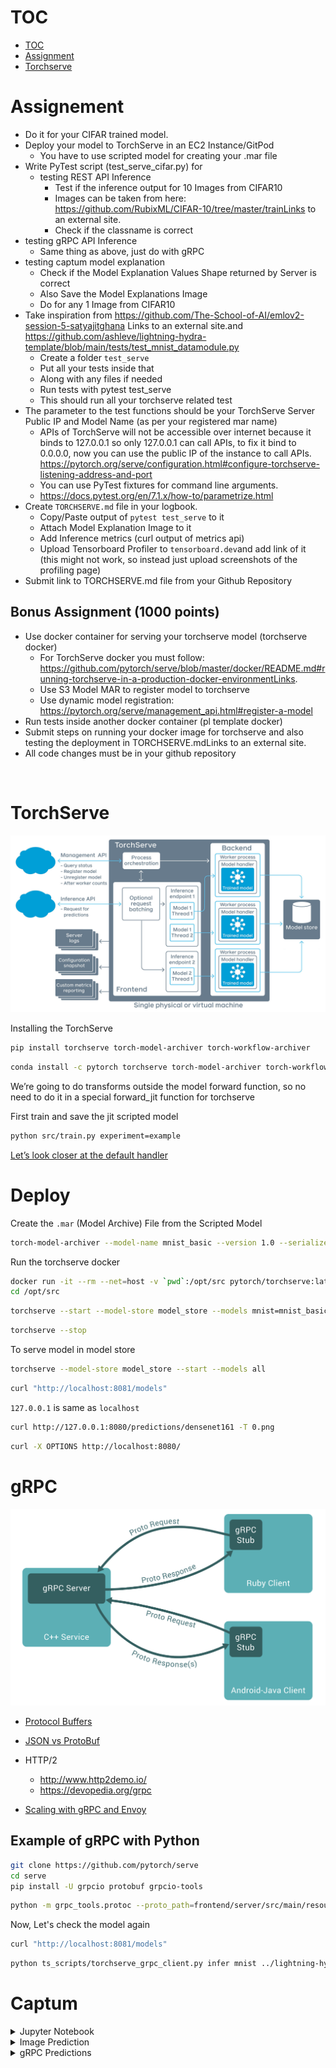 # TOC
- [TOC](#toc)
- [Assignment](#assignement)
- [Torchserve](#TorchServe)

# Assignement

* Do it for your CIFAR trained model.
* Deploy your model to TorchServe in an EC2 Instance/GitPod
  * You have to use scripted model for creating your .mar file
* Write PyTest script (test_serve_cifar.py) for
  * testing REST API Inference
      * Test if the inference output for 10 Images from CIFAR10
      * Images can be taken from here: https://github.com/RubixML/CIFAR-10/tree/master/trainLinks to an external site.
      * Check if the classname is correct
* testing gRPC API Inference
    * Same thing as above, just do with gRPC
* testing captum model explanation
  * Check if the Model Explanation Values Shape returned by Server is correct
  * Also Save the Model Explanations Image
  * Do for any 1 Image from CIFAR10
* Take inspiration from https://github.com/The-School-of-AI/emlov2-session-5-satyajitghana Links to an external site.and  https://github.com/ashleve/lightning-hydra-template/blob/main/tests/test_mnist_datamodule.py
  * Create a folder  `test_serve`
  * Put all your tests inside that
  * Along with any files if needed
  * Run tests with pytest test_serve
  * This should run all your torchserve related test
* The parameter to the test functions should be your TorchServe Server Public IP and Model Name (as per your registered mar name)
   * APIs of TorchServe will not be accessible over internet because it binds to 127.0.0.1 so only 127.0.0.1 can call APIs, to fix it bind to 0.0.0.0, now you can use the public IP of the instance to call APIs. https://pytorch.org/serve/configuration.html#configure-torchserve-listening-address-and-port
   * You can use PyTest fixtures for command line arguments.
   * https://docs.pytest.org/en/7.1.x/how-to/parametrize.html
* Create `TORCHSERVE.md` file in your logbook.
  * Copy/Paste output of `pytest test_serve` to it
  * Attach Model Explanation Image to it
  * Add Inference metrics (curl output of metrics api)
  * Upload Tensorboard Profiler to `tensorboard.dev`and add link of it (this might not work, so instead just upload screenshots of the profiling page)
* Submit link to TORCHSERVE.md file from your Github Repository 
## Bonus Assignment (1000 points)

* Use docker container for serving your torchserve model (torchserve docker)
  * For TorchServe docker you must follow: https://github.com/pytorch/serve/blob/master/docker/README.md#running-torchserve-in-a-production-docker-environmentLinks.
  * Use S3 Model MAR to register model to torchserve
  * Use dynamic model registration: https://pytorch.org/serve/management_api.html#register-a-model
* Run tests inside another docker container (pl template docker)
* Submit steps on running your docker image for torchserve and also testing the deployment in TORCHSERVE.mdLinks to an external site.
* All code changes must be in your github repository

<br/>

# TorchServe

![](images/1.png)


Installing the TorchServe
```bash
pip install torchserve torch-model-archiver torch-workflow-archiver
```

```bash
conda install -c pytorch torchserve torch-model-archiver torch-workflow-archiver
```
We’re going to do transforms outside the model forward function, so no need to do it in a special forward_jit function for torchserve

First train and save the jit scripted model
```bash
python src/train.py experiment=example
```
[Let’s look closer at the default handler](https://github.com/pytorch/serve/blob/master/ts/torch_handler/base_handler.py)

# Deploy

Create the `.mar` (Model Archive) File from the Scripted Model

```bash
torch-model-archiver --model-name mnist_basic --version 1.0 --serialized-file /home/ubuntu/lightning-hydra-template/logs/train/runs/2022-10-24_17-36-21/model.script.pt --handler /home/ubuntu/lightning-hydra-template/src/torch_handlers/mnist_handler.py --extra-files /home/ubuntu/lightning-hydra-template/src/torch_handlers/mnist_classes/index_to_name.json
```
Run the torchserve docker
```bash
docker run -it --rm --net=host -v `pwd`:/opt/src pytorch/torchserve:latest bash
cd /opt/src
```
```bash
torchserve --start --model-store model_store --models mnist=mnist_basic.mar
```
```bash
torchserve --stop
```
To serve model in model store

```bash
torchserve --model-store model_store --start --models all
```
```bash
curl "http://localhost:8081/models"
```
`127.0.0.1` is same as `localhost`

```bash
curl http://127.0.0.1:8080/predictions/densenet161 -T 0.png
```
```bash
curl -X OPTIONS http://localhost:8080/
```
# gRPC
![](Images/2.png)

* [Protocol Buffers](https://developers.google.com/protocol-buffers) 
* [JSON vs ProtoBuf](https://auth0.com/blog/beating-json-performance-with-protobuf/)

* HTTP/2
  * http://www.http2demo.io/
  * https://devopedia.org/grpc

* [Scaling with gRPC and Envoy](https://github.com/ryanolson/grpc-envoy-loadbalancer)


## Example of gRPC with Python
```bash
git clone https://github.com/pytorch/serve
cd serve
pip install -U grpcio protobuf grpcio-tools
```
```bash
python -m grpc_tools.protoc --proto_path=frontend/server/src/main/resources/proto/ --python_out=ts_scripts --grpc_python_out=ts_scripts frontend/server/src/main/resources/proto/inference.proto frontend/server/src/main/resources/proto/management.proto
```
Now, Let's check the model again
```bash
curl "http://localhost:8081/models"
```
```bash
python ts_scripts/torchserve_grpc_client.py infer mnist ../lightning-hydra-template/0.png
```
# Captum

<details>
<summary>Jupyter Notebook</summary>

```bash
import requests

res = requests.post("http://localhost:8080/predictions/densenet161/1.0", files={'data': open('0.png', 'rb')})

res.json()
```

```bash
res = requests.post("http://localhost:8080/explanations/densenet161/1.0", files={'data': open('0.png', 'rb')})

ig = res.json()
```
```bash
import torch
import numpy as np
import torchvision.transforms as T

from PIL import Image

from captum.attr import visualization as viz
```
```bash
img_path = "0.png"

inp_image = Image.open(img_path)
to_tensor = T.Compose([
	T.Resize((28, 28)),
	T.ToTensor()
])
inp_image = to_tensor(inp_image)

inp_image = inp_image.numpy()
attributions = np.array(ig)

inp_image, attributions = inp_image.transpose(1, 2, 0), attributions.transpose(1, 2, 0)
```
```bash
inp_image.shape, attributions.shape
```
```bash
import matplotlib.pyplot as plt

plt.imshow(inp_image, cmap="inferno")
```
```bash
viz.visualize_image_attr(attributions, inp_image, method="blended_heat_map",sign="all", show_colorbar=True, title="Overlayed Integrated Gradients")
```
</details>



<details>
<summary> Image Prediction </summary>

```bash
}ubuntu@ip-172-31-39-35:~/TorchServe$ curl http://127.0.0.1:8080/predictions/cifar -T test_image/10005_cat.png 
{
  "cat": 0.7577710866928101,
  "truck": 0.16249018907546997,
  "automobile": 0.0796615481376648,
  "dog": 0.06280302256345749,
  "airplane": 0.05831320583820343

  ubuntu@ip-172-31-39-35:~/TorchServe$ curl http://127.0.0.1:8080/predictions/cifar -Ttest_image/1000_truck.png
{
  "truck": 0.7748597502708435,
  "cat": 0.2341775894165039,
  "automobile": 0.10781221836805344,
  "airplane": 0.10515760630369186,
  "horse": 0.07991402596235275

  ubuntu@ip-172-31-39-35:~/TorchServe$ curl http://127.0.0.1:8080/predictions/cifar -T test_image/10001_frog.png 
{
  "frog": 0.800385582447052,
  "truck": 0.12209020555019379,
  "airplane": 0.10758249461650848,
  "automobile": 0.07965169847011566,
  "dog": 0.07582434266805649

  }ubuntu@ip-172-31-39-35:~/TorchServe$ curl http://127.0.0.1:8080/predictions/cifar -T test_image/10004_ship.png 
{
  "ship": 0.7769436180591583,
  "horse": 0.1994735598564148,
  "airplane": 0.1205301284790039,
  "automobile": 0.09773079305887222,
  "truck": 0.08141759037971497

  }ubuntu@ip-172-31-39-35:~/TorchServe$ curl http://127.0.0.1:8080/predictions/cifar -T test_image/10006_deer.png
{
  "deer": 0.8346310138702393,
  "airplane": 0.14146260917186737,
  "truck": 0.08423064649105072,
  "automobile": 0.08106144517660141,
  "dog": 0.06600718200206757

  }ubuntu@ip-172-31-39-35:~/TorchServe$ curl http://127.0.0.1:8080/predictions/cifar -T test_image/10018_bird.png
{
  "bird": 0.9065657496452332,
  "truck": 0.1339794546365738,
  "frog": 0.08041872829198837,
  "automobile": 0.0798412635922432,
  "dog": 0.07557716220617294

  
  }ubuntu@ip-172-31-39-35:~/TorchServe$ curl http://127.0.0.1:8080/predictions/cifar -T test_image/10028_horse.png
{
  "horse": 0.8670710265636444,
  "truck": 0.14341987669467926,
  "airplane": 0.0972597673535347,
  "frog": 0.08210111409425735,
  "dog": 0.07534032315015793

  }ubuntu@ip-172-31-39-35:~/TorchServe$ curl http://127.0.0.1:8080/predictions/cifar -T test_image/10033_dog.png
{
  "dog": 0.76943944692611694,
  "frog": 0.18746818602085114,
  "automobile": 0.09624579548835754,
  "airplane": 0.0929437130689621,
  "cat": 0.060643021017313004

  }ubuntu@ip-172-31-39-35:~/TorchServe$ curl http://127.0.0.1:8080/predictions/cifar -T test_image/10035_automobile.png
{
  "automobile": 0.8009390711784363,
  "truck": 0.17519240081310272,
  "deer": 0.1300061047077179,
  "airplane": 0.0665397122502327,
  "dog": 0.06351388245820999

  ubuntu@ip-172-31-39-35:~/TorchServe$ curl http://127.0.0.1:8080/predictions/cifar -T test_image/10676_frog.png
{
  "frog": 0.8915841817855835,
  "truck": 0.15208131074905396,
  "automobile": 0.09498092532157898,
  "airplane": 0.07791760563850403,
  "dog": 0.07333515584468842

  ubuntu@ip-172-31-39-35:~/TorchServe/serve$ python3 ts_scripts/torchserve_grpc_client.py infer cifar ../test_image/10676_frog.png
{
  "cat": 0.4915841817855835,
  "truck": 0.15208131074905396,
  "automobile": 0.09498092532157898,
  "airplane": 0.07791760563850403,
  "dog": 0.07333515584468842
}
```
</details>

<details>
<summary> gRPC Predictions </summary>

```bash
ubuntu@ip-172-31-39-35:~/TorchServe/serve$ python3 ts_scripts/torchserve_grpc_client.py infer cifar ../test_image/1000_truck.png
{
  "cat": 0.3748597502708435,
  "truck": 0.2341775894165039,
  "automobile": 0.10781221836805344,
  "airplane": 0.10515760630369186,
  "horse": 0.07991402596235275
}

ubuntu@ip-172-31-39-35:~/TorchServe/serve$ python3 ts_scripts/torchserve_grpc_client.py infer cifar ../test_image/10005_cat.png
{
  "cat": 0.7577710866928101,
  "truck": 0.16249018907546997,
  "automobile": 0.0796615481376648,
  "dog": 0.06280302256345749,
  "airplane": 0.05831320583820343
}
ubuntu@ip-172-31-39-35:~/TorchServe/serve$ python3 ts_scripts/torchserve_grpc_client.py infer cifar ../test_image/10001_frog.png
{
  "frog": 0.800385582447052,
  "truck": 0.12209020555019379,
  "airplane": 0.10758249461650848,
  "automobile": 0.07965169847011566,
  "dog": 0.07582434266805649
}
ubuntu@ip-172-31-39-35:~/TorchServe/serve$ python3 ts_scripts/torchserve_grpc_client.py infer cifar ../test_image/10004_ship.png
{
  "ship": 0.7769436180591583,
  "horse": 0.1994735598564148,
  "airplane": 0.1205301284790039,
  "automobile": 0.09773079305887222,
  "truck": 0.08141759037971497
}
ubuntu@ip-172-31-39-35:~/TorchServe/serve$ python3 ts_scripts/torchserve_grpc_client.py infer cifar ../test_image/10006_deer.png
{
  "deer": 0.8346310138702393,
  "airplane": 0.14146260917186737,
  "truck": 0.08423064649105072,
  "automobile": 0.08106144517660141,
  "dog": 0.06600718200206757
}
```
</details>


